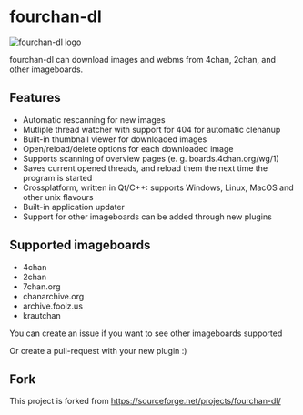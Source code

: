 # fourchan-dl 

![fourchan-dl logo](gui/resources/logo.png)

fourchan-dl can download images and webms from 4chan, 2chan, and other imageboards.

## Features
- Automatic rescanning for new images 
- Mutliple thread watcher with support for 404 for automatic clenanup
- Built-in thumbnail viewer for downloaded images
- Open/reload/delete options for each downloaded image
- Supports scanning of overview pages (e. g. boards.4chan.org/wg/1)
- Saves current opened threads, and reload them the next time the program is started
- Crossplatform, written in Qt/C++: supports Windows, Linux, MacOS and other unix flavours
- Built-in application updater
- Support for other imageboards can be added through new plugins

## Supported imageboards
- 4chan
- 2chan
- 7chan.org
- chanarchive.org
- archive.foolz.us
- krautchan

You can create an issue if you want to see other imageboards supported

Or create a pull-request with your new plugin :)

## Fork
This project is forked from https://sourceforge.net/projects/fourchan-dl/
